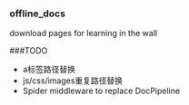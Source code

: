 ### offline_docs
download pages for learning in the wall

###TODO
- a标签路径替换
- js/css/images重复路径替换
- Spider middleware to replace DocPipeline